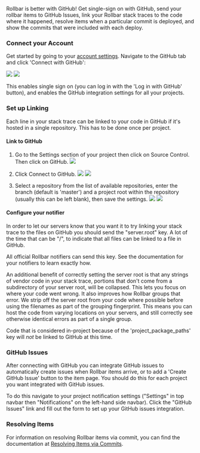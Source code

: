 Rollbar is better with GitHub! Get single-sign on with GitHub, send your rollbar items to GitHub
Issues, link your Rollbar stack traces to the code where it happened, resolve items when a
particular commit is deployed, and show the commits that were included with each deploy.

### Connect your Account

Get started by going to your [account settings](https://www.rollbar.com/settings/integrations).
Navigate to the GitHub tab and click 'Connect with GitHub':

![](../docs/images/tools/github/github1.png)
![](../docs/images/tools/github/github2.png)

This enables single sign on (you can log in with the 'Log in with GitHub' button), and enables the
GitHub integration settings for all your projects.

### Set up Linking

Each line in your stack trace can be linked to your code in GitHub if it's hosted in
a single repository. This has to be done once per project.

#### Link to GitHub

1. Go to the Settings section of your project then click on Source Control. Then click on GitHub.
![](../docs/images/tools/github/github3.png)

2. Click Connect to GitHub. 
![](../docs/images/tools/github/github4.png)
![](../docs/images/tools/github/github5.png)

3. Select a repository from the list of available repositories, enter the branch (default is 'master') and a project root within the repository (usually this can be left blank), then save the settings.
![](../docs/images/tools/github/github6.png)
![](../docs/images/tools/github/github7.png)

#### Configure your notifier

In order to let our servers know that you want it to try linking your stack trace to the files on
GitHub you should send the "server.root" key. A lot of the time that can be "/", to indicate that
all files can be linked to a file in GitHub.

All official Rollbar notifiers can send this key. See the documentation for your notifiers to learn
exactly how.

An additional benefit of correctly setting the server root is that any strings of vendor code in
your stack trace, portions that don't come from a subdirectory of your server root, will be
collapsed. This lets you focus on where your code went wrong. It also improves how Rollbar groups
that error. We strip off the server root from your code where possible before using the filenames as
part of the grouping fingerprint. This means you can host the code from varying locations on your
servers, and still correctly see otherwise identical errors as part of a single group.

Code that is considered in-project because of the 'project_package_paths' key will *not* be linked
to GitHub at this time.

### GitHub Issues

After connecting with GitHub you can integrate GitHub issues to automatically create
issues when Rollbar items arrive, or to add a 'Create GitHub Issue' button to the item page. You
should do this for each project you want integrated with GitHub issues.

To do this navigate to your project notification settings ("Settings" in top navbar then
"Notifications" on the left-hand side navbar). Click the "GitHub Issues" link and fill out the form
to set up your GitHub issues integration.

### Resolving Items

For information on resolving Rollbar items via commit, you can find the
documentation at [Resolving Items via Commits](https://rollbar.com/docs/resolve-via-commits/).
